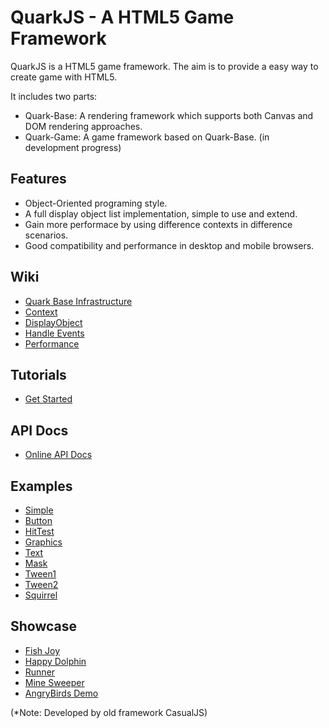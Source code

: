 QuarkJS - A HTML5 Game Framework
================================

QuarkJS is a HTML5 game framework. The aim is to provide a easy way to create game with HTML5.

It includes two parts:

* Quark-Base: A rendering framework which supports both Canvas and DOM rendering approaches.
* Quark-Game: A game framework based on Quark-Base. (in development progress)

Features
-----------------
* Object-Oriented programing style.
* A full display object list implementation, simple to use and extend.
* Gain more performace by using difference contexts in difference scenarios.
* Good compatibility and performance in desktop and mobile browsers.

Wiki
-----------------
* [Quark Base Infrastructure](http://github.com/quark-dev-team/quarkjs/wiki/Quark-Base-Infrastructure)
* [Context](http://github.com/quark-dev-team/quarkjs/wiki/Context)
* [DisplayObject](http://github.com/quark-dev-team/quarkjs/wiki/DisplayObject)
* [Handle Events](http://github.com/quark-dev-team/quarkjs/wiki/Handle-Events)
* [Performance](http://github.com/quark-dev-team/quarkjs/wiki/Performance)

Tutorials
-----------------
* [Get Started](http://github.com/quark-dev-team/quarkjs/wiki/Get-Started)

API Docs
-----------------
* [Online API Docs](http://quark-dev-team.github.com/quarkjs/docs/)

Examples
-----------------
* [Simple](http://quark-dev-team.github.com/quarkjs/examples/simple1.html)
* [Button](http://quark-dev-team.github.com/quarkjs/examples/button.html)
* [HitTest](http://quark-dev-team.github.com/quarkjs/examples/hittest.html)
* [Graphics](http://quark-dev-team.github.com/quarkjs/examples/graphics.html)
* [Text](http://quark-dev-team.github.com/quarkjs/examples/text.html)
* [Mask](http://quark-dev-team.github.com/quarkjs/examples/mask.html)
* [Tween1](http://quark-dev-team.github.com/quarkjs/examples/tween1.html)
* [Tween2](http://quark-dev-team.github.com/quarkjs/examples/tween2.html)
* [Squirrel](http://quark-dev-team.github.com/quarkjs/examples/squirrel/squirrel.html)

Showcase
-----------------
* [Fish Joy](http://www.riaidea.com/html5/fishjoy/)
* [Happy Dolphin](http://www.riaidea.com/html5/dolphin/)
* [Runner](http://www.riaidea.com/html5/runner/)
* [Mine Sweeper](http://www.riaidea.com/html5/minesweeper/)
* [AngryBirds Demo](http://www.riaidea.com/html5/angrybirds/)

(*Note: Developed by old framework CasualJS)